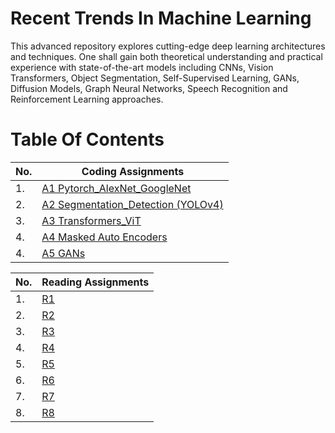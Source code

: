 # Recent Trends In Machine Learning

This advanced repository explores cutting-edge deep learning architectures and techniques. One shall gain both theoretical understanding and practical experience with state-of-the-art models including CNNs, Vision Transformers, Object Segmentation, Self-Supervised Learning, GANs, Diffusion Models, Graph Neural Networks, Speech Recognition and Reinforcement Learning approaches.

# Table Of Contents

|No.|Coding Assignments|
|---|-------------------|
|1. |<a href="https://github.com/aryashah2k/RTML/tree/main/A1">A1 Pytorch_AlexNet_GoogleNet</a>|
|2. |<a href="https://github.com/aryashah2k/RTML/tree/main/A2">A2 Segmentation_Detection (YOLOv4)</a>|
|3. |<a href="https://github.com/aryashah2k/RTML/tree/main/A3">A3 Transformers_ViT</a>|
|4. |<a href="https://github.com/aryashah2k/RTML/tree/main/A4">A4 Masked Auto Encoders</a>|
|4. |<a href="https://github.com/aryashah2k/RTML/tree/main/A5">A5 GANs</a>|

|No.|Reading Assignments|
|---|-------------------|
|1.|<a href="https://github.com/aryashah2k/RTML/tree/main/Reading%20Assignments/R1">R1</a>|
|2.|<a href="https://github.com/aryashah2k/RTML/tree/main/Reading%20Assignments/R2">R2</a>|
|3.|<a href="https://github.com/aryashah2k/RTML/tree/main/Reading%20Assignments/R3">R3</a>|
|4.|<a href="https://github.com/aryashah2k/RTML/tree/main/Reading%20Assignments/R4">R4</a>|
|5.|<a href="https://github.com/aryashah2k/RTML/tree/main/Reading%20Assignments/R5">R5</a>|
|6.|<a href="https://github.com/aryashah2k/RTML/tree/main/Reading%20Assignments/R6">R6</a>|
|7.|<a href="https://github.com/aryashah2k/RTML/tree/main/Reading%20Assignments/R7">R7</a>|
|8.|<a href="https://github.com/aryashah2k/RTML/tree/main/Reading%20Assignments/R8">R8</a>|






